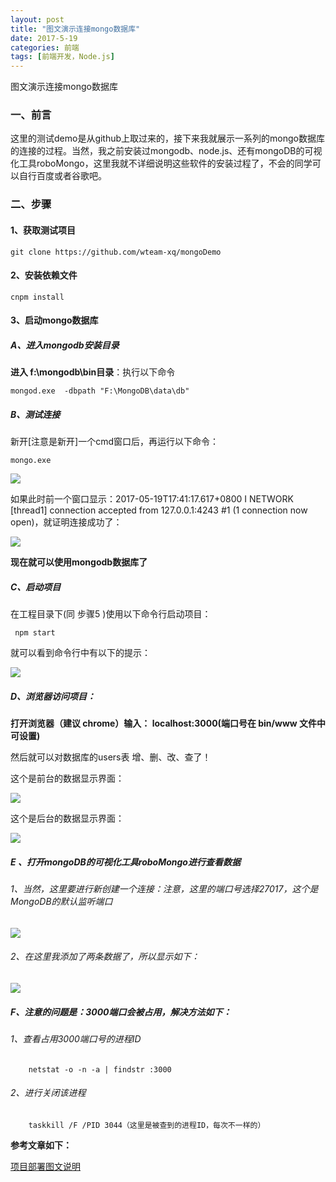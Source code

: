 ```yaml
---
layout: post
title: "图文演示连接mongo数据库"
date: 2017-5-19
categories: 前端
tags: [前端开发，Node.js]
---
```


图文演示连接mongo数据库

<!-- more -->

### 一、前言

这里的测试demo是从github上取过来的，接下来我就展示一系列的mongo数据库的连接的过程。当然，我之前安装过mongodb、node.js、还有mongoDB的可视化工具roboMongo，这里我就不详细说明这些软件的安装过程了，不会的同学可以自行百度或者谷歌吧。

### 二、步骤

#### 1、获取测试项目

	git clone https://github.com/wteam-xq/mongoDemo

#### 2、安装依赖文件
 
    cnpm install

#### 3、启动mongo数据库

##### A、进入mongodb安装目录

**进入 f:\mongodb\bin目录**：执行以下命令

    mongod.exe  -dbpath "F:\MongoDB\data\db"

##### B、测试连接

新开[注意是新开]一个cmd窗口后，再运行以下命令：

    mongo.exe 

![](http://oq2sjn05e.bkt.clouddn.com/2017-5-19-FEW-show%20the%20connection%20to%20the%20mongo%20database-2.png)

如果此时前一个窗口显示：2017-05-19T17:41:17.617+0800 I NETWORK  [thread1] connection accepted from 127.0.0.1:4243 #1 (1 connection now open)，就证明连接成功了：

![](http://oq2sjn05e.bkt.clouddn.com/2017-5-19-FEW-show%20the%20connection%20to%20the%20mongo%20database-1.png)

**现在就可以使用mongodb数据库了**

##### C、启动项目

在工程目录下(同 步骤5 )使用以下命令行启动项目：

     npm start

就可以看到命令行中有以下的提示：

![](http://oq2sjn05e.bkt.clouddn.com/2017-5-19-FEW-show%20the%20connection%20to%20the%20mongo%20database-3.png)

##### D、浏览器访问项目：

**打开浏览器（建议 chrome）输入： localhost:3000(端口号在 bin/www 文件中可设置)**

然后就可以对数据库的users表 增、删、改、查了！ 

这个是前台的数据显示界面：

![](http://oq2sjn05e.bkt.clouddn.com/2017-5-19-FEW-show%20the%20connection%20to%20the%20mongo%20database-4.png)

这个是后台的数据显示界面：

![](http://oq2sjn05e.bkt.clouddn.com/2017-5-19-FEW-show%20the%20connection%20to%20the%20mongo%20database-5.png)

##### E 、打开mongoDB的可视化工具roboMongo进行查看数据

###### 1、当然，这里要进行新创建一个连接：注意，这里的端口号选择27017，这个是MongoDB的默认监听端口

![](http://oq2sjn05e.bkt.clouddn.com/2017-5-19-FEW-show%20the%20connection%20to%20the%20mongo%20database-7.png)

###### 2、在这里我添加了两条数据了，所以显示如下：

![](http://oq2sjn05e.bkt.clouddn.com/2017-5-19-FEW-show%20the%20connection%20to%20the%20mongo%20database-6.png)

##### F、注意的问题是：3000端口会被占用，解决方法如下：

###### 1、查看占用3000端口号的进程ID				   
			
		netstat -o -n -a | findstr :3000

###### 2、进行关闭该进程

		taskkill /F /PID 3044（这里是被查到的进程ID，每次不一样的）


**参考文章如下：**

<a href="https://github.com/wteam-xq/mongoDemo/blob/master/graphTutorial.md">项目部署图文说明</a>




